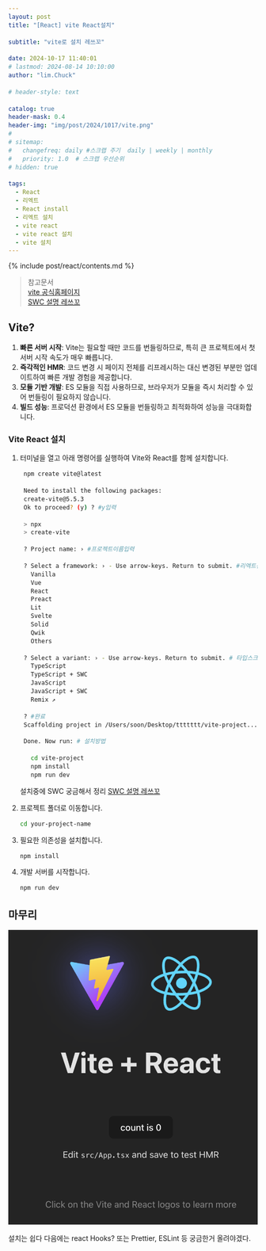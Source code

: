 ```yaml
---
layout: post
title: "[React] vite React설치"

subtitle: "vite로 설치 레쓰꼬"

date: 2024-10-17 11:40:01
# lastmod: 2024-08-14 10:10:00
author: "lim.Chuck"

# header-style: text

catalog: true
header-mask: 0.4
header-img: "img/post/2024/1017/vite.png"
#
# sitemap:
#   changefreq: daily #스크랩 주기  daily | weekly | monthly
#   priority: 1.0  # 스크랩 우선순위
# hidden: true

tags:
  - React
  - 리엑트
  - React install
  - 리엑트 설치
  - vite react
  - vite react 설치
  - vite 설치
---
```


{% include post/react/contents.md %}

> 참고문서  
> [vite 공식홈페이지](https://ko.vitejs.dev/guide/)  
> [SWC 설명 레쓰꼬](/2024/10/17/swc/)

## Vite?

1. **빠른 서버 시작**: Vite는 필요할 때만 코드를 번들링하므로, 특히 큰 프로젝트에서 첫 서버 시작 속도가 매우 빠릅니다.
2. **즉각적인 HMR**: 코드 변경 시 페이지 전체를 리프레시하는 대신 변경된 부분만 업데이트하여 빠른 개발 경험을 제공합니다.
3. **모듈 기반 개발**: ES 모듈을 직접 사용하므로, 브라우저가 모듈을 즉시 처리할 수 있어 번들링이 필요하지 않습니다.
4. **빌드 성능**: 프로덕션 환경에서 ES 모듈을 번들링하고 최적화하여 성능을 극대화합니다.

### Vite React 설치

1. 터미널을 열고 아래 명령어를 실행하여 Vite와 React를 함께 설치합니다.

   ```bash
    npm create vite@latest

    Need to install the following packages:
    create-vite@5.5.3
    Ok to proceed? (y) ? #y입력

    > npx
    > create-vite

    ? Project name: › #프로젝트이름입력

    ? Select a framework: › - Use arrow-keys. Return to submit. #리엑트선택
      Vanilla
      Vue
      React
      Preact
      Lit
      Svelte
      Solid
      Qwik
      Others

    ? Select a variant: › - Use arrow-keys. Return to submit. # 타입스크립트 또는 js선택
      TypeScript
      TypeScript + SWC
      JavaScript
      JavaScript + SWC
      Remix ↗

    ? #완료
    Scaffolding project in /Users/soon/Desktop/ttttttt/vite-project... # init된 경로

    Done. Now run: # 설치방법

      cd vite-project
      npm install
      npm run dev

   ```

   설치중에 SWC 궁금해서 정리 [SWC 설명 레쓰꼬](/2024/10/17/swc/)

2. 프로젝트 폴더로 이동합니다.

   ```bash
   cd your-project-name
   ```

3. 필요한 의존성을 설치합니다.

   ```bash
   npm install
   ```

4. 개발 서버를 시작합니다.

   ```bash
   npm run dev
   ```

## 마무리

![vite](/img/post/2024/1017/vite.png)

설치는 쉽다 다음에는 react Hooks? 또는 Prettier, ESLint 등 궁금한거 올려야겠다.
